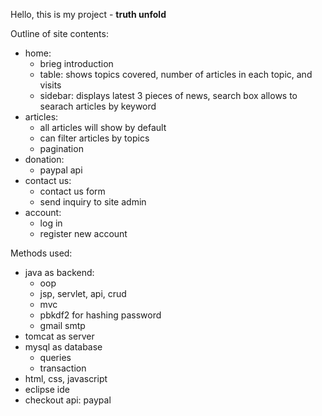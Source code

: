 Hello, this is my project - **truth unfold**

Outline of site contents:
- home:
	- brieg introduction
	- table: shows topics covered, number of articles in each topic, and visits
	- sidebar: displays latest 3 pieces of news, search box allows to searach articles by keyword
- articles:
	- all articles will show by default
	- can filter articles by topics
	- pagination
- donation:
	- paypal api
- contact us:
	- contact us form
	- send inquiry to site admin
- account:
	- log in
	- register new account

Methods used:
- java as backend:
	- oop
	- jsp, servlet, api, crud
	- mvc
	- pbkdf2 for hashing password
	- gmail smtp
- tomcat as server
- mysql as database
	- queries
	- transaction
- html, css, javascript
- eclipse ide
- checkout api: paypal
